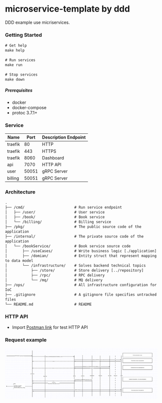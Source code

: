 # microservice-template by ddd

DDD example use micriservices.

### Getting Started

```
# Get help
make help

# Run services
make run

# Stop services
make down
```

##### Prerequisites

+ docker
+ docker-compose
+ protoc 3.7.1+

### Service

| Name        | Port  | Description Endpoint          |
|-------------|-------|-------------------------------|
| traefik     | 80    | HTTP                          |
| traefik     | 443   | HTTPS                         |
| traefik     | 8060  | Dashboard                     |
| api         | 7070  | HTTP API                      |
| user        | 50051 | gRPC Server                   |
| billing     | 50051 | gRPC Server                   |


### Architecture

```
.
├── /cmd/                       # Run service endpoint
│   ├── /user/                  # User service
│   ├── /book/                  # Book service
│   └── /billing/               # Billing service
├── /pkg/                       # The public source code of the application
├── /internal/                  # The private source code of the application
│   └── /bookService/           # Book service source code
│       ├── /useCases/          # Write business logic [./application]
│       ├── /domian/            # Entity struct that represent mapping to data model
│       └── /infrastructure/    # Solves backend technical topics
│           ├── /store/         # Store delivery [../repository]
│           ├── /rpc/           # RPC delivery
│           └── /mq/            # MQ delivery
├── /ops/                       # All infrastructure configuration for IoC
├── .gitignore                  # A gitignore file specifies untracked files
└── README.md                   # README
```

### HTTP API

+ Import [Postman link](./docs/microservice-template-ddd.postman_collection.json) for
  test HTTP API

### Request example

![example](./docs/request.png)
